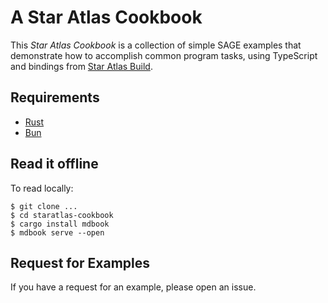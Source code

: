 # A Star Atlas Cookbook

This _Star Atlas Cookbook_ is a collection of simple SAGE examples that demonstrate
how to accomplish common program tasks, using TypeScript and bindings from
[Star Atlas Build](https://build.staratlas.com/).

## Requirements

* [Rust](https://rustup.rs/)
* [Bun](https://bun.sh/)

## Read it offline

To read locally:

```
$ git clone ...
$ cd staratlas-cookbook
$ cargo install mdbook
$ mdbook serve --open
```

## Request for Examples

If you have a request for an example, please open an issue.